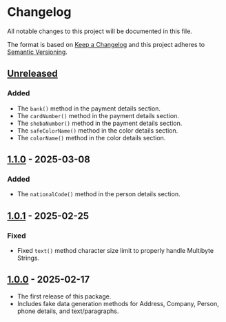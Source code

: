 # Changelog

All notable changes to this project will be documented in this file.

The format is based on [Keep a Changelog](http://keepachangelog.com/)
and this project adheres to [Semantic Versioning](http://semver.org/).

## [Unreleased]

### Added

-   The `bank()` method in the payment details section.
-   The `cardNumber()` method in the payment details section.
-   The `shebaNumber()` method in the payment details section.
-   The `safeColorName()` method in the color details section.
-   The `colorName()` method in the color details section.

## [1.1.0] - 2025-03-08

### Added

-   The `nationalCode()` method in the person details section.

## [1.0.1] - 2025-02-25

### Fixed

-   Fixed `text()` method character size limit to properly handle Multibyte Strings.

## [1.0.0] - 2025-02-17

-   The first release of this package.
-   Includes fake data generation methods for Address, Company, Person, phone details, and text/paragraphs.

[Unreleased]: https://github.com/amyavari/persian-faker-php/compare/v1.1.0...HEAD
[1.1.0]: https://github.com/amyavari/persian-faker-php/compare/v1.0.1...v1.1.0
[1.0.1]: https://github.com/amyavari/persian-faker-php/compare/v1.0.0...v1.0.1
[1.0.0]: https://github.com/amyavari/persian-faker-php/compare/v0.1.0...v1.0.0
